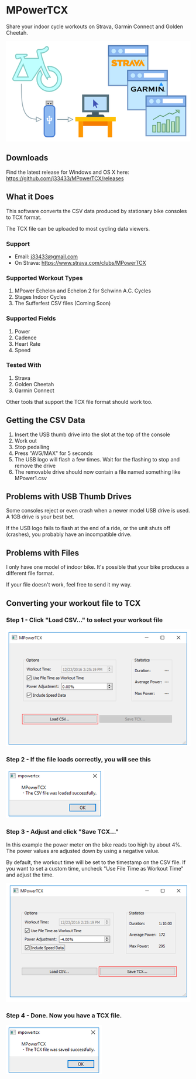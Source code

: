 # MPowerTCX

Share your indoor cycle workouts on Strava, Garmin Connect and Golden Cheetah.

![Schwinn MPower Console](docs/mpowertcx.png)

## Downloads

Find the latest release for Windows and OS X here: https://github.com/j33433/MPowerTCX/releases

## What it Does
This software converts the CSV data produced by stationary bike consoles to TCX format.

The TCX file can be uploaded to most cycling data viewers.

### Support

* Email: j33433@gmail.com
* On Strava: https://www.strava.com/clubs/MPowerTCX

### Supported Workout Types
1. MPower Echelon and Echelon 2 for Schwinn A.C. Cycles
1. Stages Indoor Cycles
1. The Sufferfest CSV files (Coming Soon)

### Supported Fields
1. Power
1. Cadence
1. Heart Rate
1. Speed

### Tested With
1. Strava
1. Golden Cheetah
1. Garmin Connect

Other tools that support the TCX file format should work too.

## Getting the CSV Data
1. Insert the USB thumb drive into the slot at the top of the console
1. Work out
1. Stop pedalling
1. Press "AVG/MAX" for 5 seconds
1. The USB logo will flash a few times. Wait for the flashing to stop and remove the drive
1. The removable drive should now contain a file named something like MPower1.csv

## Problems with USB Thumb Drives
Some consoles reject or even crash when a newer model USB drive is used. A 1GB drive is your best bet.

If the USB logo fails to flash at the end of a ride, or the unit shuts off (crashes), you probably have an incompatible drive.

## Problems with Files
I only have one model of indoor bike. It's possible that your bike produces a different file format.

If your file doesn't work, feel free to send it my way.

## Converting your workout file to TCX

### Step 1 - Click "Load CSV..." to select your workout file

![Step 1](docs/mp1.png)

### Step 2 - If the file loads correctly, you will see this

![Step 2](docs/mp2.png)

### Step 3 - Adjust and click "Save TCX..." 

In this example the power meter on the bike reads too high by about 4%. The power values are adjusted down by using a negative value. 

By default, the workout time will be set to the timestamp on the CSV file. If you want to set a custom time, uncheck "Use File Time as Workout Time" and adjust the time.

![Step 3](docs/mp3.png)

### Step 4 - Done. Now you have a TCX file.

![Step 4](docs/mp4.png)



